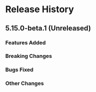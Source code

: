 # Release History

## 5.15.0-beta.1 (Unreleased)

### Features Added

### Breaking Changes

### Bugs Fixed

### Other Changes
